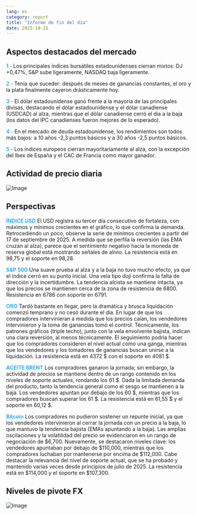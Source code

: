 ```yaml
---
lang: es
category: report
title: "Informe de fin del día"
date: 2025-10-21
---
```



<h2>Aspectos destacados del mercado</h2>
<strong style="color: #2caef7;">1 - </strong> Los principales índices bursátiles estadounidenses cierran mixtos: DJ +0,47%, S&P sube ligeramente, NASDAQ baja ligeramente.

<strong style="color: #2caef7;">2 - </strong> Tenía que suceder: después de meses de ganancias constantes, el oro y la plata finalmente cayeron drásticamente hoy.

<strong style="color: #2caef7;">3 - </strong> El dólar estadounidense ganó frente a la mayoría de las principales divisas, destacando el dólar estadounidense y el dólar canadiense (USDCAD) al alza, mientras que el dólar canadiense cerró el día a la baja (los datos del IPC canadienses fueron mejores de lo esperado).

<strong style="color: #2caef7;">4 - </strong> En el mercado de deuda estadounidense, los rendimientos son todos más bajos: a 10 años -2,3 puntos básicos y a 30 años -2,5 puntos básicos.

<strong style="color: #2caef7;">5 - </strong> Los índices europeos cierran mayoritariamente al alza, con la excepción del Ibex de España y el CAC de Francia como mayor ganador.



<h2>Actividad de precio diaria</h2>
<img src="https://markleighedu.github.io/img/Oct-2025/21-Oct-2025/price.jpg" alt="Image"/>

<h2>Perspectivas</h2>
<strong style="color: #2caef7;">ÍNDICE USD</strong> El USD registra su tercer día consecutivo de fortaleza, con máximos y mínimos crecientes en el gráfico, lo que confirma la demanda. Retrocediendo un poco, observe la serie de mínimos crecientes a partir del 17 de septiembre de 2025. A medida que se perfila la reversión (las EMA cruzan al alza), parece que el sentimiento negativo hacia la moneda de reserva global está mostrando señales de alivio. La resistencia está en 98,75 y el soporte en 98,28.

<strong style="color: #2caef7;">S&P 500</strong> Una suave prueba al alza y a la baja no tuvo mucho efecto, ya que el índice cerró en su punto inicial. Una vela tipo doji confirma la falta de dirección y la incertidumbre. La tendencia alcista se mantiene intacta, ya que los precios se mantienen cerca de la zona de resistencia de 6800. Resistencia en 6786 con soporte en 6791.

<strong style="color: #2caef7;">ORO</strong> Tardó bastante en llegar, pero la dramática y brusca liquidación comenzó temprano y no cesó durante el día. En lugar de que los compradores intervinieran a medida que los precios caían, los vendedores intervinieron y la toma de ganancias tomó el control. Técnicamente, los patrones gráficos (triple techo), junto con la vela envolvente bajista, indican una clara reversión, al menos técnicamente. El seguimiento podría hacer que los compradores consideren el nivel actual como una ganga, mientras que los vendedores y los tomadores de ganancias buscan unirse a la liquidación. La resistencia está en 4372 $ con el soporte en 4081 $.

<strong style="color: #2caef7;">ACEITE BRENT</strong> Los compradores ganaron la jornada; sin embargo, la actividad de precios se mantiene dentro de un rango contenido en los niveles de soporte actuales, rondando los 61 $. Dada la limitada demanda del producto, tanto la tendencia general como el sesgo se mantienen a la baja. Los vendedores apuntan por debajo de los 60 $, mientras que los compradores buscan superar los 61 $. La resistencia está en 61,55 $ y el soporte en 60,12 $.

<strong style="color: #2caef7;">Bitcoin</strong> Los compradores no pudieron sostener un repunte inicial, ya que los vendedores intervinieron al cerrar la jornada con un precio a la baja, lo que mantuvo la tendencia bajista (EMAs apuntando a la baja). Las amplias oscilaciones y la volatilidad del precio se evidenciaron en un rango de negociación de $6,700. Nuevamente, se destacaron niveles clave: los vendedores apuntaban por debajo de $110,000, mientras que los compradores luchaban por mantenerse por encima de $112,000. Cabe destacar la relevancia del nivel de soporte actual, que se ha probado y mantenido varias veces desde principios de julio de 2025. La resistencia está en $114,000 y el soporte en $107,300.



<h2>Niveles de pivote FX</h2>
<img src="https://markleighedu.github.io/img/Oct-2025/21-Oct-2025/pivot.jpg" alt="Image"/>